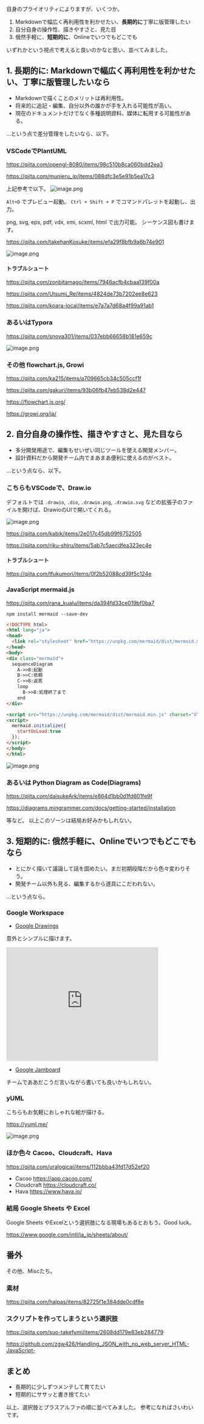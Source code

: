 自身のプライオリティによりますが、いくつか。

1. Markdownで幅広く再利用性を利かせたい、**長期的に**丁寧に版管理したい
2. 自分自身の操作性、描きやすさと、見た目
3. 俄然手軽に、**短期的に**、Onlineでいつでもどこでも

いずれかという視点で考えると良いのかなと思い、並べてみました。



## 1. 長期的に: Markdownで幅広く再利用性を利かせたい、丁寧に版管理したいなら

- Markdownで描くことのメリットは再利用性。
- 将来的に追記・編集、自分以外の誰かが手を入れる可能性が高い。
- 現在のドキュメントだけでなく多種説明資料、媒体に転用する可能性がある。

...という点で差分管理をしたいなら、以下。

### VSCodeでPlantUML

https://qiita.com/opengl-8080/items/98c510b8ca060bdd2ea3

https://qiita.com/munieru_jp/items/088dfc3e5e91b5ea17c3

上記参考で以下。
![image.png](https://qiita-image-store.s3.ap-northeast-1.amazonaws.com/0/93824/c47f75db-23b7-c42c-88e0-85013b0daac4.png)

`Alt+D` でプレビュー起動。
`Ctrl + Shift + P` でコマンドパレットを起動し、出力。

png, svg, eps, pdf, vdx, xmi, scxml, html で出力可能。
シーケンス図も書けます。

https://qiita.com/takehanKosuke/items/efa29f8bfb9a6b74e901

![image.png](https://qiita-image-store.s3.ap-northeast-1.amazonaws.com/0/93824/946dcefb-d9b7-7bcc-f259-6d9c0800c62b.png)

#### トラブルシュート

https://qiita.com/zonbitamago/items/7946acfb4cbaa139f00a

https://qiita.com/Utsumi_Re/items/4824de73b7202ee8e623

https://qiita.com/koara-local/items/e7a7a7d68a4f99a91ab1


### あるいはTypora

https://qiita.com/snova301/items/037ebb66658b181e659c

![image.png](https://qiita-image-store.s3.ap-northeast-1.amazonaws.com/0/93824/350cdafb-aefd-6ed2-9ad4-a78cec824266.png)






### その他 flowchart.js, Growi

https://qiita.com/ka215/items/a709665cb34c505ccf1f

https://qiita.com/gakuri/items/93b06fb47eb538d2e447

https://flowchart.js.org/

https://growi.org/ja/


## 2. 自分自身の操作性、描きやすさと、見た目なら

- 多分開発用途で、編集もせいぜい同じツールを使える開発メンバー。
- 設計資料だから開発チーム内でまあまあ便利に使えるのがベスト。

...という点なら、以下。


### こちらもVSCodeで、Draw.io

デフォルトでは `.drawio`, `.dio`, `.drawio.png`, `.drawio.svg` などの拡張子のファイルを開けば、DrawioのUIで開いてくれる。

![image.png](https://qiita-image-store.s3.ap-northeast-1.amazonaws.com/0/93824/bfd9721b-c257-fb89-f170-3799d25d02f3.png)


https://qiita.com/kabik/items/2e017c45db99f6752505

https://qiita.com/riku-shiru/items/5ab7c5aecdfea323ec4e

#### トラブルシュート

https://qiita.com/tfukumori/items/0f2b52088cd39f5c124e


### JavaScript mermaid.js 

https://qiita.com/rana_kualu/items/da394fd33ce019bf0ba7

`npm install mermaid --save-dev`


```html
<!DOCTYPE html>
<html lang="ja">
<head>
  <link rel="stylesheet" href="https://unpkg.com/mermaid/dist/mermaid.min.css">
</head>
<body>
<div class="mermaid">
  sequenceDiagram
    A->>B:起動
    B->>C:依頼
    C->>B:返答
    loop 
      B->>B:処理終了まで
    end
</div>

<script src="https://unpkg.com/mermaid/dist/mermaid.min.js" charset="UTF-8"></script>
<script>
  mermaid.initialize({
    startOnLoad:true
  });
</script>
</body>
</html>
```

![image.png](https://qiita-image-store.s3.ap-northeast-1.amazonaws.com/0/93824/4ff7a5bb-ce22-c754-e38c-d3aa27984e43.png)

### あるいは Python Diagram as Code(Diagrams) 

https://qiita.com/daisukeArk/items/e864d1bb0d1fd601fe9f

https://diagrams.mingrammer.com/docs/getting-started/installation


等など。
以上このゾーンは結局お好みかもしれない。


## 3. 短期的に: 俄然手軽に、Onlineでいつでもどこでもなら

- とにかく描いて議論して話を固めたい。まだ初期段階だから色々変わりそう。
- 開発チーム以外も見る、編集するから道具にこだわれない。

...という点なら。


### Google Workspace

- [Google Drawings](https://docs.google.com/drawings/)

意外とシンプルに描けます。

<iframe width="400" height="300" src="https://www.youtube.com/embed/MWHVchoTlik" title="YouTube video player" frameborder="0" allow="accelerometer; autoplay; clipboard-write; encrypted-media; gyroscope; picture-in-picture" allowfullscreen></iframe>


- [Google Jamboard](https://edu.google.com/intl/ja/products/jamboard/)

チームでああだこうだ言いながら書いても良いかもしれない。


### yUML

こちらもお気軽におしゃれな絵が描ける。

https://yuml.me/

![image.png](https://qiita-image-store.s3.ap-northeast-1.amazonaws.com/0/93824/2bd723c2-c2ba-cea1-2ae5-bc6301bb0a46.png)


### ほか色々 Cacoo、Cloudcraft、Hava 

https://qiita.com/uralogical/items/112bbba43fd17d52ef20

- Cacoo https://app.cacoo.com/
- Cloudcraft https://cloudcraft.co/
- Hava https://www.hava.io/


### 結局 Google Sheets や Excel

Google Sheets やExcelという選択肢になる現場もあるとおもう。Good luck。

https://www.google.com/intl/ja_jp/sheets/about/


## 番外

その他、Miscたち。

### 素材

https://qiita.com/halpas/items/82725f1e384dde0cdf8e

### スクリプトを作ってしまうという選択肢

https://qiita.com/suo-takefumi/items/2608dd179e83eb284779

https://github.com/zgw426/Handling_JSON_with_no_web_server_HTML-JavaScript-



## まとめ

- 長期的に少しずつメンテして育てたい
- 短期的にササッと書き捨てたい


以上、選択肢とプラスアルファの順に並べてみました。
参考になればさいわいです。
